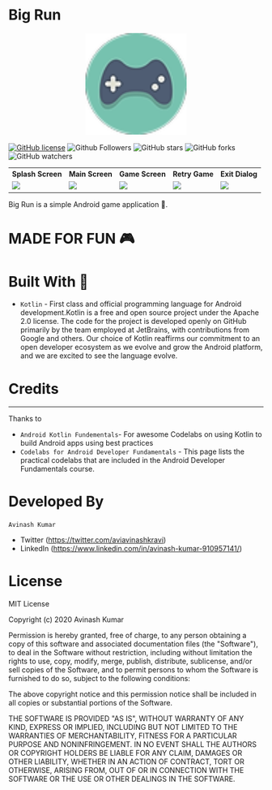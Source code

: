 # Big Run

<p align="center">
  <img src="ic_icon.png" height="200"/>
</p>

[![GitHub license](https://img.shields.io/badge/License-MIT-blue.svg)](LICENSE)
![Github Followers](https://img.shields.io/github/followers/the-it-weirdo?label=Follow&style=social)
![GitHub stars](https://img.shields.io/github/stars/the-it-weirdo/Covid-19_Dashboard?style=social)
![GitHub forks](https://img.shields.io/github/forks/the-it-weirdo/Covid-19_Dashboard?style=social)
![GitHub watchers](https://img.shields.io/github/watchers/the-it-weirdo/Covid-19_Dashboard?style=social)

<table style=“width:100%”>
<tr>
<th>Splash Screen</th>
<th>Main Screen</th>
<th>Game Screen</th>
<th>Retry Game</th>
<th>Exit Dialog</th>
</tr>
<tr>
<td><img src=“SplashScreen.jpg”/></td>
<td><img src=“MainScreen.jpg”/></td>
<td><img src=“Play.jpg”/></td>
<td><img src=“retry.jpg”/></td>
<td><img src=“Exitdialog”/></td>
</tr>
</table>

Big Run is a simple Android game application 📱. 


# MADE FOR FUN 🎮



# Built With 🔨
 - ```Kotlin``` - First class and official programming language for Android development.Kotlin is a free and open source project under the Apache 2.0 license. The code for the project is developed openly on GitHub primarily by the team employed at JetBrains, with contributions from Google and others. Our choice of Kotlin reaffirms our commitment to an open developer ecosystem as we evolve and grow the Android platform, and we are excited to see the language evolve.


# Credits
---
Thanks to
- ```Android Kotlin Fundementals```- For awesome Codelabs on using Kotlin to build Android apps using best practices
- ```Codelabs for Android Developer Fundamentals``` - This page lists the practical codelabs that are included in the Android Developer Fundamentals course.

#  Developed By
```Avinash Kumar```
- Twitter (https://twitter.com/aviavinashkravi)
- LinkedIn (https://www.linkedin.com/in/avinash-kumar-910957141/)

# License
MIT License

Copyright (c) 2020 Avinash Kumar

Permission is hereby granted, free of charge, to any person obtaining a copy
of this software and associated documentation files (the "Software"), to deal
in the Software without restriction, including without limitation the rights
to use, copy, modify, merge, publish, distribute, sublicense, and/or sell
copies of the Software, and to permit persons to whom the Software is
furnished to do so, subject to the following conditions:

The above copyright notice and this permission notice shall be included in all
copies or substantial portions of the Software.

THE SOFTWARE IS PROVIDED "AS IS", WITHOUT WARRANTY OF ANY KIND, EXPRESS OR
IMPLIED, INCLUDING BUT NOT LIMITED TO THE WARRANTIES OF MERCHANTABILITY,
FITNESS FOR A PARTICULAR PURPOSE AND NONINFRINGEMENT. IN NO EVENT SHALL THE
AUTHORS OR COPYRIGHT HOLDERS BE LIABLE FOR ANY CLAIM, DAMAGES OR OTHER
LIABILITY, WHETHER IN AN ACTION OF CONTRACT, TORT OR OTHERWISE, ARISING FROM,
OUT OF OR IN CONNECTION WITH THE SOFTWARE OR THE USE OR OTHER DEALINGS IN THE
SOFTWARE.
